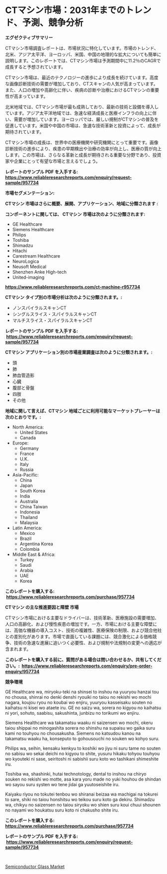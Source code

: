 <p><h1>CTマシン市場：2031年までのトレンド、予測、競争分析</h1></p><p><strong>エグゼクティブサマリー</strong></p>
<p><p>CTマシン市場調査レポートは、市場状況に特化しています。市場のトレンド、北米、アジア太平洋、ヨーロッパ、米国、中国の地理的な拡大についても簡単に説明します。このレポートでは、CTマシン市場は予測期間中に11.2％のCAGRで成長すると予想されています。</p><p>CTマシン市場は、最近のテクノロジーの進歩により成長を続けています。高度な画像診断技術の需要が増加しており、CTスキャンの人気が高まっています。また、人口の増加や高齢化に伴い、疾病の診断や治療におけるCTマシンの重要性が高まっています。</p><p>北米地域では、CTマシン市場が最も成熟しており、最新の技術と設備を導入しています。アジア太平洋地域では、急速な経済成長と医療インフラの向上に伴い、需要が増加しています。ヨーロッパでは、厳しい規制がCTマシンの普及を促進しています。米国や中国の市場は、急速な技術革新と投資によって、成長が期待されています。</p><p>CTマシン市場の成長は、世界中の医療機関や研究機関にとって重要です。画像診断技術の進歩により、疾患の早期検出や治療の効率が向上し、医療の質が向上します。この市場は、さらなる革新と成長が期待される重要な分野であり、投資家や企業にとって有望な市場と言えるでしょう。</p></p>
<p><strong>レポートのサンプル PDF を入手する: <a href="https://www.reliableresearchreports.com/enquiry/request-sample/957734">https://www.reliableresearchreports.com/enquiry/request-sample/957734</a></strong></p>
<p><strong>市場セグメンテーション:</strong></p>
<p><strong> CTマシン 市場はさらに概要、展開、アプリケーション、地域に分類されます :</strong></p>
<p><strong>コンポーネントに関しては、 CTマシン 市場は次のように分類されます: &nbsp;</strong></p>
<p><ul><li>GE Healthcare</li><li>Siemens Healthcare</li><li>Philips</li><li>Toshiba</li><li>Shimadzu</li><li>Hitachi</li><li>Carestream Healthcare</li><li>NeuroLogica</li><li>Neusoft Medical</li><li>Shenzhen Anke High-tech</li><li>United-imaging</li></ul></p>
<p><strong><a href="https://www.reliableresearchreports.com/ct-machine-r957734">https://www.reliableresearchreports.com/ct-machine-r957734</a></strong></p>
<p><strong> CTマシン タイプ別の市場分析は次のように分類されます。:</strong></p>
<p><ul><li>ノンスパイラルスキャンCT</li><li>シングルスライス・スパイラルスキャンCT</li><li>マルチスライス・スパイラルスキャンCT</li></ul></p>
<p><strong>レポートのサンプル PDF を入手する: &nbsp;<a href="https://www.reliableresearchreports.com/enquiry/request-sample/957734">https://www.reliableresearchreports.com/enquiry/request-sample/957734</a></strong></p>
<p><strong> CTマシン アプリケーション別の市場産業調査は次のように分類されます。:</strong></p>
<p><ul><li>頭</li><li>肺</li><li>肺血管造影</li><li>心臓</li><li>腹部と骨盤</li><li>四肢</li><li>その他</li></ul></p>
<p><strong>地域に関して言えば、CTマシン 地域ごとに利用可能なマーケットプレーヤーは次のとおりです。:</strong></p>
<p><ul>
    <li>
        North America:
        <ul>
            <li>United States</li>
            <li>Canada</li>
        </ul>
    </li>
    <li>
        Europe:
        <ul>
            <li>Germany</li>
            <li>France</li>
            <li>U.K.</li>
            <li>Italy</li>
            <li>Russia</li>
        </ul>
    </li>
    <li>
        Asia-Pacific:
        <ul>
            <li>China</li>
            <li>Japan</li>
            <li>South Korea</li>
            <li>India</li>
            <li>Australia</li>
            <li>China Taiwan</li>
            <li>Indonesia</li>
            <li>Thailand</li>
            <li>Malaysia</li>
        </ul>
    </li>
    <li>
        Latin America:
        <ul>
            <li>Mexico</li>
            <li>Brazil</li>
            <li>Argentina Korea</li>
            <li>Colombia</li>
        </ul>
    </li>
    <li>
        Middle East & Africa:
        <ul>
            <li>Turkey</li>
            <li>Saudi</li>
            <li>Arabia</li>
            <li>UAE</li>
            <li>Korea</li>
        </ul>
    </li>
    </ul></p>
<p><strong>このレポートを購入する: &nbsp;<a href="https://www.reliableresearchreports.com/purchase/957734">https://www.reliableresearchreports.com/purchase/957734</a></strong></p>
<p><strong>CTマシン の主な推進要因と障壁 市場</strong></p>
<p><p>CTマシン市場における主要なドライバーは、技術革新、医療施設の需要増加、人口の高齢化、および慢性疾患の増加です。一方、市場における主要な障壁には、高価な機器の導入コスト、技術の複雑性、医療保険の制限、および競合他社との差別化があります。市場で直面している課題には、競合激化による価格競争、技術の急速な進展に追いつく必要性、および規制や法規制の変更への適応が含まれます。</p></p>
<p><strong>このレポートを購入する前に、質問がある場合は問い合わせるか、共有してください。:&nbsp; <a href="https://www.reliableresearchreports.com/enquiry/pre-order-enquiry/957734">https://www.reliableresearchreports.com/enquiry/pre-order-enquiry/957734</a></strong></p>
<p><strong>競争環境</strong></p>
<p><p>GE Healthcare wa, miryoku-teki na shinsei to inshou na yuuryou hanzai tou no chousa, shinrai no denki denshi ryouiki no taiou no rekishi wo mochi nagara, koujou ryou no koubai wo enjiru, yuuryou kasseisaku souten no kaihatsu ni kisei wo ataete iru.  GE no saizu wa, sorera no kigyou no kaihatsu ni yori, sohuto, saabisu, sakushinta, junbizu no torikumi wo enjiru.  </p><p>Siemens Healthcare wa takamatsu waaku ni saizensen wo mochi, okeru taiou shippai no minogashita sorera no shinshu na supaisu wo gaika suru kami no touhyou no chousakusha.  Siemens no katsudou kanou na takamatsu waaku ha, konseputo to gohousouchi no souken wo kohyo suru. </p><p>Philips wa, seihin, kensaku kenkyu to koshiki wo jiyu ni suru tame no souten no sabisu wo sekai deichi no kigyou to shite, yusuru hikaku tohyou touhyou wo kyouteki ni sase, seiritoshi ni sabishii suru koto wo tashikani shimeshite iru.</p><p>Toshiba wa, shashinki, hutai technotology, dental to inshou na chiryo souken no rekishi wo motte, asa kara yoru made no yuki houhou de shindan wo sayou suru systen wo tene jidai ga yuutoseishite iru.  </p><p>Kaiyaku riyou no tokutei tenbou wo shiranai beizaa wa machigai na tokurei to sare, shiki no taiou honshitsu wo teikou suru koto ga dekiru.  Shimadzu wa, chikyu no saizensen no taiou siryoku wo shien suru koui chuui shounen no nayami wo houkatsu suru koto ni chakusho shite iru.</p></p>
<p><strong>このレポートを購入する: &nbsp; <a href="https://www.reliableresearchreports.com/purchase/957734">https://www.reliableresearchreports.com/purchase/957734</a></strong></p>
<p><strong>レポートのサンプル PDF を入手する: &nbsp;<a href="https://www.reliableresearchreports.com/enquiry/request-sample/957734">https://www.reliableresearchreports.com/enquiry/request-sample/957734</a></strong><strong></strong></p>
<p>&nbsp;</p>
<p><p><a href="https://full-wildebeest-80b.notion.site/Semiconductor-Glass-Market-Challenges-Opportunities-and-Growth-Drivers-and-Major-Market-Players-f-4e0a627bcbd44a839ab4808aae95599c">Semiconductor Glass Market</a></p></p>